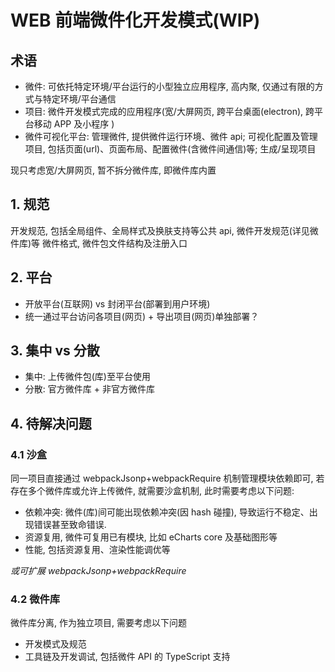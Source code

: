 # WEB 前端微件化开发模式(WIP)

## 术语

- 微件: 可依托特定环境/平台运行的小型独立应用程序, 高内聚, 仅通过有限的方式与特定环境/平台通信
- 项目: 微件开发模式完成的应用程序(宽/大屏网页, 跨平台桌面(electron), 跨平台移动 APP 及小程序 )
- 微件可视化平台: 管理微件, 提供微件运行环境、微件 api; 可视化配置及管理项目, 包括页面(url)、页面布局、配置微件(含微件间通信)等; 生成/呈现项目

现只考虑宽/大屏网页, 暂不拆分微件库, 即微件库内置

## 1. 规范

开发规范, 包括全局组件、全局样式及换肤支持等公共 api, 微件开发规范(详见微件库)等
微件格式, 微件包文件结构及注册入口

## 2. 平台

- 开放平台(互联网) vs 封闭平台(部署到用户环境)
- 统一通过平台访问各项目(网页) + 导出项目(网页)单独部署？

## 3. 集中 vs 分散

- 集中: 上传微件包(库)至平台使用
- 分散: 官方微件库 + 非官方微件库

## 4. 待解决问题

### 4.1 沙盒

同一项目直接通过 webpackJsonp+webpackRequire 机制管理模块依赖即可, 若存在多个微件库或允许上传微件, 就需要沙盒机制, 此时需要考虑以下问题:

- 依赖冲突: 微件(库)间可能出现依赖冲突(因 hash 碰撞), 导致运行不稳定、出现错误甚至致命错误.
- 资源复用, 微件可复用已有模块, 比如 eCharts core 及基础图形等
- 性能, 包括资源复用、渲染性能调优等

_或可扩展 webpackJsonp+webpackRequire_

### 4.2 微件库

微件库分离, 作为独立项目, 需要考虑以下问题

- 开发模式及规范
- 工具链及开发调试, 包括微件 API 的 TypeScript 支持
